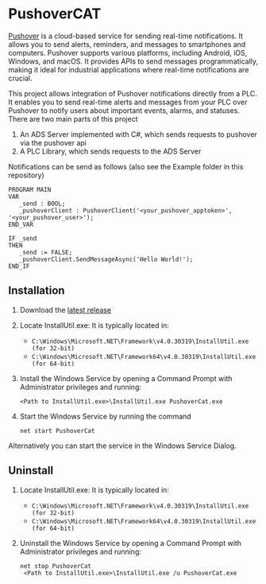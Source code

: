 # PushoverCAT


[Pushover](https://pushover.net/) is a cloud-based service for sending real-time notifications. It allows you to send alerts, reminders, and messages to smartphones and computers. Pushover supports various platforms, including Android, iOS, Windows, and macOS. It provides APIs to send messages programmatically, making it ideal for industrial applications where real-time notifications are crucial.

This project allows integration of Pushover notifications directly from a PLC. It enables you to send real-time alerts and messages from your PLC over Pushover to notify users about important events, alarms, and statuses.
There are two main parts of this project

1. An ADS Server implemented with C#, which sends requests to pushover via the pushover api
1. A PLC Library, which sends requests to the ADS Server

Notifications can be send as follows (also see the Example folder in this repository)

```sti
PROGRAM MAIN
VAR
   _send : BOOL;
   _pushoverClient : PushoverClient('<your_pushover_apptoken>', '<your_pushover_user>');
END_VAR

IF _send
THEN
   _send := FALSE;
   _pushoverClient.SendMessageAsync('Hello World!');
END_IF
```


## Installation

1. Download the [latest release](https://github.com/stefanbesler/pushover-cat/releases/latest)
1. Locate InstallUtil.exe:
   It is typically located in:
   - `C:\Windows\Microsoft.NET\Framework\v4.0.30319\InstallUtil.exe (for 32-bit)`
   - `C:\Windows\Microsoft.NET\Framework64\v4.0.30319\InstallUtil.exe (for 64-bit)`
1. Install the Windows Service by opening a Command Prompt with Administrator privileges and running:
   ```
   <Path to InstallUtil.exe>\InstallUtil.exe PushoverCat.exe
   ```

1. Start the Windows Service by running the command
   ```
   net start PushoverCat
   ```

  Alternatively you can start the service in the Windows Service Dialog.


## Uninstall

1. Locate InstallUtil.exe:
   It is typically located in:
   - `C:\Windows\Microsoft.NET\Framework\v4.0.30319\InstallUtil.exe (for 32-bit)`
   - `C:\Windows\Microsoft.NET\Framework64\v4.0.30319\InstallUtil.exe (for 64-bit)`
1. Uninstall the Windows Service by opening a Command Prompt with Administrator privileges and running:

   ```
   net stop PushoverCat
    <Path to InstallUtil.exe>\InstallUtil.exe /u PushoverCat.exe
   ```
